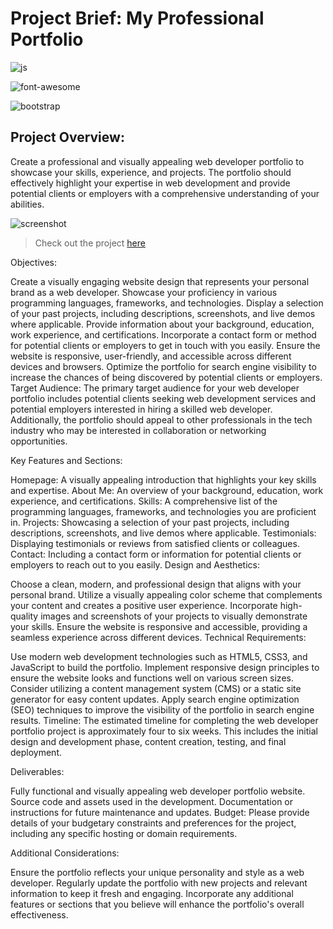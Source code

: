 # Project Brief: My Professional Portfolio

![js](https://camo.githubusercontent.com/3aaee8bf7885dcf0cea8a5647c4514b7d800b1a730d38bce7dadf6bff883378d/68747470733a2f2f696d672e736869656c64732e696f2f7374617469632f76313f7374796c653d666f722d7468652d6261646765266d6573736167653d4a61766153637269707426636f6c6f723d323232323232266c6f676f3d4a617661536372697074266c6f676f436f6c6f723d463744463145266c6162656c3d)

![font-awesome](https://camo.githubusercontent.com/75ddce514d1531301dd02977fe246e648ad6ba6d1d62e7b494557c71aae1af69/68747470733a2f2f696d672e736869656c64732e696f2f7374617469632f76313f7374796c653d666f722d7468652d6261646765266d6573736167653d466f6e742b417765736f6d6526636f6c6f723d353238444437266c6f676f3d466f6e742b417765736f6d65266c6f676f436f6c6f723d464646464646266c6162656c3d)

![bootstrap](https://camo.githubusercontent.com/8d0e8bf4a315e73ce23e6d5e3193279d53d066717f7f806d7af7305d9334e7cb/68747470733a2f2f696d672e736869656c64732e696f2f7374617469632f76313f7374796c653d666f722d7468652d6261646765266d6573736167653d426f6f74737472617026636f6c6f723d373935324233266c6f676f3d426f6f747374726170266c6f676f436f6c6f723d464646464646266c6162656c3d)

## Project Overview:
Create a professional and visually appealing web developer portfolio to showcase your skills, experience, and projects. The portfolio should effectively highlight your expertise in web development and provide potential clients or employers with a comprehensive understanding of your abilities.

![screenshot](https://res.cloudinary.com/codelikeagirl29/image/upload/v1687957114/projects/lindseyk_kua45j.png)

> Check out the project [here](https://modern-cv-resume.netlify.app/)

Objectives:

Create a visually engaging website design that represents your personal brand as a web developer.
Showcase your proficiency in various programming languages, frameworks, and technologies.
Display a selection of your past projects, including descriptions, screenshots, and live demos where applicable.
Provide information about your background, education, work experience, and certifications.
Incorporate a contact form or method for potential clients or employers to get in touch with you easily.
Ensure the website is responsive, user-friendly, and accessible across different devices and browsers.
Optimize the portfolio for search engine visibility to increase the chances of being discovered by potential clients or employers.
Target Audience:
The primary target audience for your web developer portfolio includes potential clients seeking web development services and potential employers interested in hiring a skilled web developer. Additionally, the portfolio should appeal to other professionals in the tech industry who may be interested in collaboration or networking opportunities.

Key Features and Sections:

Homepage: A visually appealing introduction that highlights your key skills and expertise.
About Me: An overview of your background, education, work experience, and certifications.
Skills: A comprehensive list of the programming languages, frameworks, and technologies you are proficient in.
Projects: Showcasing a selection of your past projects, including descriptions, screenshots, and live demos where applicable.
Testimonials: Displaying testimonials or reviews from satisfied clients or colleagues.
Contact: Including a contact form or information for potential clients or employers to reach out to you easily.
Design and Aesthetics:

Choose a clean, modern, and professional design that aligns with your personal brand.
Utilize a visually appealing color scheme that complements your content and creates a positive user experience.
Incorporate high-quality images and screenshots of your projects to visually demonstrate your skills.
Ensure the website is responsive and accessible, providing a seamless experience across different devices.
Technical Requirements:

Use modern web development technologies such as HTML5, CSS3, and JavaScript to build the portfolio.
Implement responsive design principles to ensure the website looks and functions well on various screen sizes.
Consider utilizing a content management system (CMS) or a static site generator for easy content updates.
Apply search engine optimization (SEO) techniques to improve the visibility of the portfolio in search engine results.
Timeline:
The estimated timeline for completing the web developer portfolio project is approximately four to six weeks. This includes the initial design and development phase, content creation, testing, and final deployment.

Deliverables:

Fully functional and visually appealing web developer portfolio website.
Source code and assets used in the development.
Documentation or instructions for future maintenance and updates.
Budget:
Please provide details of your budgetary constraints and preferences for the project, including any specific hosting or domain requirements.

Additional Considerations:

Ensure the portfolio reflects your unique personality and style as a web developer.
Regularly update the portfolio with new projects and relevant information to keep it fresh and engaging.
Incorporate any additional features or sections that you believe will enhance the portfolio's overall effectiveness.